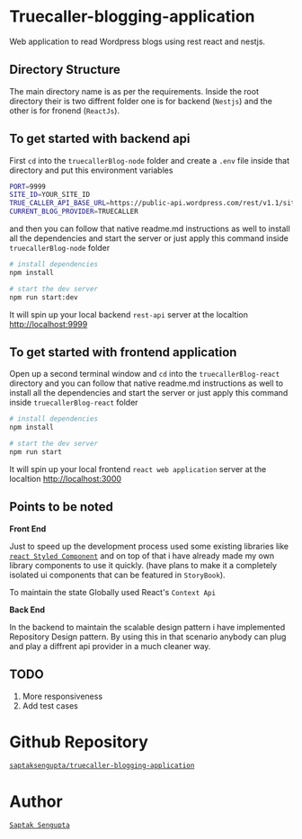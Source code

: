# Truecaller-blogging-application

Web application to read Wordpress blogs using rest react and nestjs.

## Directory Structure

The main directory name is as per the requirements.
Inside the root directory their is two diffrent folder one is for backend (`Nestjs`) and the other is for fronend (`ReactJs`).

## To get started with backend api

First `cd` into the `truecallerBlog-node` folder and create a `.env` file inside that directory and put this environment variables

```bash
PORT=9999
SITE_ID=YOUR_SITE_ID
TRUE_CALLER_API_BASE_URL=https://public-api.wordpress.com/rest/v1.1/sites
CURRENT_BLOG_PROVIDER=TRUECALLER
```

and then you can follow that native readme.md instructions as well to install all the dependencies and start the server or just apply this command inside `truecallerBlog-node` folder

```bash
# install dependencies
npm install

# start the dev server
npm run start:dev
```

It will spin up your local backend `rest-api` server at the localtion [http://localhost:9999](http://localhost:9999)

## To get started with frontend application

Open up a second terminal window and `cd` into the `truecallerBlog-react` directory and you can follow that native readme.md instructions as well to install all the dependencies and start the server or just apply this command inside `truecallerBlog-react` folder

```bash
# install dependencies
npm install

# start the dev server
npm run start
```

It will spin up your local frontend `react web application` server at the localtion [http://localhost:3000](http://localhost:3000)

## Points to be noted

<b>Front End</b>

Just to speed up the development process used some existing libraries like [`react Styled Component`](https://styled-components.com) and on top of that i have already made my own library components to use it quickly. (have plans to make it a completely isolated ui components that can be featured in `StoryBook`).

To maintain the state Globally used React's `Context Api`
 
<b>Back End</b>

In the backend to maintain the scalable design pattern i have implemented Repository Design pattern. 
By using this in that scenario anybody can plug and play a diffrent api provider in a much cleaner way.

## TODO

   1. More responsiveness  
   2. Add test cases  

# Github Repository

[`saptaksengupta/truecaller-blogging-application`](https://github.com/saptaksengupta/truecaller-blogging-application)

# Author 

[`Saptak Sengupta`](https://www.linkedin.com/in/saptak-sengupta-8866ab160/)